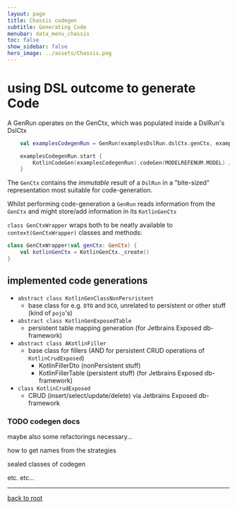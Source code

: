 ```yaml
---
layout: page
title: Chassis codegen
subtitle: Generating Code
menubar: data_menu_chassis
toc: false
show_sidebar: false
hero_image: ../assets/Chassis.png
---
```

# using DSL outcome to generate Code

A GenRun operates on the GenCtx, which was populated inside a DslRun's DslCtx

```kotlin
    val examplesCodegenRun = GenRun(examplesDslRun.dslCtx.genCtx, examplesRunName)

    examplesCodegenRun.start {
        KotlinCodeGen(examplesCodegenRun).codeGen(MODELREFENUM.MODEL) // MODEL = ALL gen Subelements (DTO, DCO, TABLEFOR)
    }
```

The `GenCtx` contains the *immutable* result of a `DslRun` in a "bite-sized" representation most suitable for code-generation.

Whilst performing code-generation a `GenRun` reads information from the `GenCtx` and might store/add information in its `KotlinGenCtx`

`class GenCtxWrapper` wraps both to be neatly available to `context(GenCtxWrapper)` classes and methods:

```kotlin
class GenCtxWrapper(val genCtx: GenCtx) {
    val kotlinGenCtx = KotlinGenCtx._create()
}
```

## implemented code generations

- `abstract class KotlinGenClassNonPersristent`
  - base class for e.g. `DTO` and `DCO`, unrelated to persistent or other stuff (kind of `pojo`'s)
- `abstract class KotlinGenExposedTable`
  - persistent table mapping generation (for Jetbrains Exposed db-framework)
- `abstract class AKotlinFiller`
  - base class for fillers (AND for persistent CRUD operations of `KotlinCrudExposed`)
    - KotlinFillerDto (nonPersistent stuff)
    - KotlinFillerTable (persistent stuff) (for Jetbrains Exposed db-framework)
- `class KotlinCrudExposed`
  - CRUD (insert/select/update/delete) via Jetbrains Exposed db-framework


### TODO codegen docs

maybe also some refactorings necessary...

how to get names from the strategies

sealed classes of codegen

etc. etc...

<hr/>

[back to root](..)
